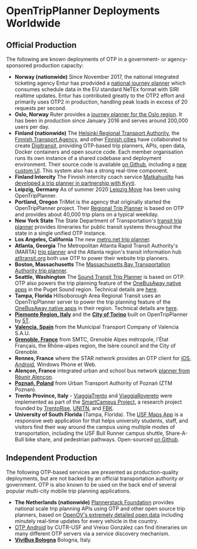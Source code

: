 # OpenTripPlanner Deployments Worldwide

## Official Production

The following are known deployments of OTP in a government- or agency-sponsored production capacity:

* **Norway (nationwide)** Since November 2017, the national integrated ticketing agency Entur has prodvided a [national journey planner](https://en-tur.no/) which consumes schedule data in the EU standard NeTEx format with SIRI realtime updates. Entur has contributed greatly to the OTP2 effort and primarily uses OTP2 in production, handling peak loads in excess of 20 requests per second.
* **Oslo, Norway** Ruter provides a [journey planner for the Oslo region](https://ruter.no/). It has been in production since January 2016 and serves around 200,000 users per day.
* **Finland (nationwide)** The [Helsinki Regional Transport Authority](https://www.reittiopas.fi/), the [Finnish Transport Agency](https://opas.matka.fi/), and other [Finnish cities](https://waltti.fi/?lang=en) have collaborated to create [Digitransit](https://digitransit.fi/en/), providing OTP-based trip planners, APIs, open data, Docker containers and open source code. Each member organisation runs its own instance of a shared codebase and deployment environment. Their source code is available [on Github](https://github.com/HSLdevcom/), including a [new custom UI](https://github.com/HSLdevcom/digitransit-ui). This system also has a strong real-time component.
* **Finland Intercity** The Finnish intercity coach service [Matkahuolto](https://en.wikipedia.org/wiki/Matkahuolto) has [developed a trip planner in partnership with Kyyti](https://www.kyyti.com/matkahuoltos-new-app-brings-real-travel-chains-within-the-reach-of-citizens-in-addition-to-coach-travel-hsl-tickets-are-also-available/).
* **Leipzig, Germany** As of summer 2020 [Leipzig Move](https://leipzig-move.de/) has been using OpenTripPlanner.
* **Portland, Oregon** TriMet is the agency that originally started the OpenTripPlanner project. Their [Regional Trip Planner](http://ride.trimet.org) is based on OTP and provides about 40,000 trip plans on a typical weekday.
* **New York State** The State Department of Transportation's [transit trip planner](https://511ny.org/#TransitRegion-1) provides itineraries for public transit systems throughout the state in a single unified OTP instance.
* **Los Angeles, California** The new [metro.net trip planner](https://www.metro.net/).
* **Atlanta, Georgia** The Metropolitan Atlanta Rapid Transit Authority's (MARTA) [trip planner](http://itsmarta.com/planatrip.aspx) and the Atlanta region's transit information hub [atltransit.org](https://atltransit.org/) both use OTP to power their website trip planners.
* **Boston, Massachusetts** The [Massachusetts Bay Transportation Authority trip planner](https://www.mbta.com/trip-planner).
* **Seattle, Washington** The [Sound Transit Trip Planner](https://www.soundtransit.org/tripplanner) is based on OTP. OTP also powers the trip planning feature of the [OneBusAway native apps](http://onebusaway.org/) in the Puget Sound region.  Technical details are [here](https://github.com/OneBusAway/onebusaway-android/blob/master/SYSTEM_ARCHITECTURE.md#add-trip-planning-andor-bike-share-optional).
* **Tampa, Florida** Hillsoborough Area Regional Transit uses an OpenTripPlanner server to power the trip planning feature of the [OneBusAway native apps](http://onebusaway.org/) in their region.  Technical details are [here](https://github.com/OneBusAway/onebusaway-android/blob/master/SYSTEM_ARCHITECTURE.md#add-trip-planning-andor-bike-share-optional).
* [**Piemonte Region, Italy**](https://map.muoversinpiemonte.it/#planner) and the [**City of Torino**](https://www.muoversiatorino.it/) built on OpenTripPlanner by [5T](http://www.5t.torino.it/).
* [**Valencia, Spain**](http://www.emtvalencia.es/geoportal/?lang=en_otp) from the Municipal Transport Company of Valencia S.A.U.
* [**Grenoble, France**](http://www.metromobilite.fr/) from SMTC, Grenoble Alpes métropole, l'État Français, the Rhône-alpes region, the Isère council and the City of Grenoble.
* **Rennes, France** where the STAR network provides an OTP client for [iOS](https://itunes.apple.com/us/app/starbusmetro/id899970416?mt=8), [Android](https://play.google.com/store/apps/details?id=com.bookbeo.starbusmetro), Windows Phone et Web.
* **Alençon, France** integrated urban and school bus network [planner from Réunir Alençon](https://altobus.com/mon-itineraire/).
* [**Poznań, Poland**](http://ztm.poznan.pl/#planner) from Urban Transport Authority of Poznań (ZTM Poznan).
* **Trento Province, Italy** - [ViaggiaTrento](https://play.google.com/store/apps/details?id=eu.trentorise.smartcampus.viaggiatrento) and [ViaggiaRovereto](https://play.google.com/store/apps/details?id=eu.trentorise.smartcampus.viaggiarovereto)
  were implemented as part of the [SmartCampus Project](http://www.smartcampuslab.it), a research project founded by [TrentoRise](http://trentorise.eu), [UNITN](http://www.unitn.it), and [FBK](http://www.fbk.eu).
* **University of South Florida** (Tampa, Florida). The [USF Maps App](https://maps.usf.edu/) is a responsive web application for that helps university students, staff, and visitors find their way around the campus using multiple modes of transportation, including the USF Bull Runner campus shuttle, Share-A-Bull bike share, and pedestrian pathways. Open-sourced [on Github](https://github.com/CUTR-at-USF/usf-mobullity).

## Independent Production

The following OTP-based services are presented as production-quality deployments, but are not backed by an official transportation authority or government. OTP is also known to be used on the back end of several popular multi-city mobile trip planning applications.

* **The Netherlands (nationwide)** [Plannerstack Foundation](http://www.plannerstack.org/) provides national scale trip planning APIs using OTP and other open source trip planners, based on [OpenOV's extremely detailed open data](http://gtfs.openov.nl/) including minutely real-time updates for every vehicle in the country.
* [OTP Android](https://play.google.com/store/apps/details?id=edu.usf.cutr.opentripplanner.android) by CUTR-USF and Vreixo González can find itineraries on many different OTP servers via a service discovery mechanism.
* [**ViviBus Bologna**](http://www.vivibus.it/) Bologna, Italy.
